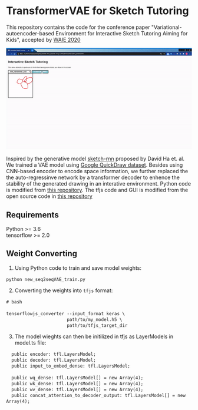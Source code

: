 # TransformerVAE for Sketch Tutoring
This repository contains the code for the conference paper "Variational-autoencoder-based Environment for Interactive Sketch Tutoring Aiming for Kids", accepted by [WAIE 2020](https://dl.acm.org/doi/abs/10.1145/3447490.3447493?fbclid=IwAR2EujIfLIvzsduNHkD-4yMyQGRPnqKKVTr3IojzfPrvORKTeVOc38clMmc)



![image](https://github.com/shanjgit/TransformerVAE-for-Sketch-Tutoring/blob/master/misc/TransformerVAE_demo.gif)

Inspired by the generative model [sketch-rnn](https://magenta.tensorflow.org/assets/sketch_rnn_demo/index.html) proposed by David Ha et. al. We trained a VAE model using [Google QuickDraw dataset](https://quickdraw.withgoogle.com/data). Besides using CNN-based encoder to encode space information, we further replaced the the auto-regressinve network by a transformer decoder to enhence the stability of the generated drawing in an interative environment. Python code is modified from [this repository](https://github.com/eyalzk/sketch_rnn_keras). The tfjs code and GUI is modified from the open source code in [this repository](https://github.com/magenta/magenta-demos/tree/main/sketch-rnn-js)

## Requirements
Python >= 3.6  
tensorflow >= 2.0  

## Weight Converting
1. Using Python code to train and save model weights:   
```
python new_seq2seqVAE_train.py  
```

2. Converting the weights into `tfjs` format:  
```
# bash

tensorflowjs_converter --input_format keras \
                       path/to/my_model.h5 \
                       path/to/tfjs_target_dir  
```

3. The model wieghts can then be initilized in tfjs as LayerModels in model.ts file:  
```
  public encoder: tfl.LayersModel;
  public decoder: tfl.LayersModel;
  public input_to_embed_dense: tfl.LayersModel;

  public wq_dense: tfl.LayersModel[] = new Array(4);
  public wk_dense: tfl.LayersModel[] = new Array(4);
  public wv_dense: tfl.LayersModel[] = new Array(4);
  public concat_attention_to_decoder_output: tfl.LayersModel[] = new Array(4);

```







